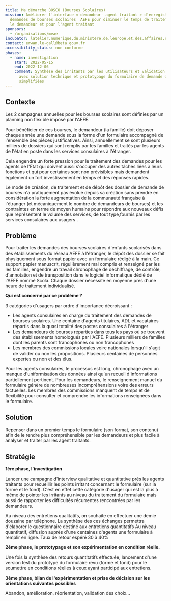 ```yaml
---
title: Ma démarche BOSCO (Bourses Scolaires)
mission: Améliorer l'interface « demandeur- agent traitant » d'enregistrement des
  demandes de bourses scolaires  AEFE pour diminuer le temps de traitement pour
  le demandeur et pour l'agent traitant
sponsors:
  - /organisations/meae
incubator: latelier.numerique.du.ministere.de.leurope.et.des.affaires.etrangeres
contact: erwan.le-gall@beta.gouv.fr
accessibility_status: non conforme
phases:
  - name: investigation
    start: 2022-05-15
    end: 2022-12-06
    comment: Synthèse des irritants par les utilisateurs et validation des attentes
      avec solution technique et prototypage du formulaire de demande de bourses à l'aide de Démarches
      simplifiées
---
```


## Contexte

Les 2 campagnes annuelles pour les bourses scolaires sont définies par un planning non flexible imposé par l'AEFE. 

Pour bénéficier de ces bourses, le demandeur (la famille) doit déposer chaque année une demande sous la forme d'un formulaire accompagné de l'ensemble des pièces justificatives. Ainsi, annuellement se sont plusieurs milliers de dossiers qui sont remplis par les familles et traités par les agents de l'état en poste dans les services consulaires à l'étranger.

Cela engendre un forte pression pour le traitement des demandes pour les agents de l'Etat qui doivent aussi s'occuper des autres tâches liées à leurs fonctions et qui pour certaines sont non prévisibles mais demandent également un fort investissement en temps et des réponses rapides.

Le mode de création, de traitement et de dépôt des dossier de demande de bourses n'a pratiquement pas évolué depuis sa création sans prendre en considération la forte augmentation de la communauté française à l'étranger (et mécaniquement le nombre de demandeurs de bourses) et les contraintes en terme de moyen humains pour répondre aux nouveaux défis que représentent le volume  des services, de tout type,fournis par les services consulaires aux usagers .  

## Problème

Pour traiter les demandes des bourses scolaires d'enfants scolarisés dans des établissements du réseau AEFE à l'étranger, le dépôt des dossier se fait physiquement sous format papier avec un formulaire rédigé à la main. Ce support papier manuscrit, régulièrement mal compris et renseigné par les les familles, engendre un travail chronophage de déchiffrage, de contrôle, d'annotation et de transposition dans le logiciel informatique dédié de l'AEFE nommé Scola. Chaque dossier nécessite en moyenne près d'une heure de traitement individualisé.

**Qui est concerné par ce problème ?**

3 catégories d'usagers par ordre d'importance décroissant :
* Les agents consulaires en charge du traitement des demandes de bourses scolaires. Une centaine d'agents titulaires, ADL et vacataires répartis dans la quasi totalité des postes consulaires à l'étranger
* Les demandeurs de bourses réparties dans tous les pays où se trouvent des établissements homologués par l'AEFE. Plusieurs milliers de familles dont les parents sont francophones ou non francophones
* Les membres des commissions locales voire nationales lorsqu'il s'agit de valider ou non les propositions. Plusieurs centaines de personnes expertes ou non et des élus.

Pour les agents consulaires, le processus est long, chronophage avec un manque d'uniformisation des données ainsi qu'un recueil d'informations partiellement pertinent.
Pour les demandeurs, le renseignement manuel du formulaire génère de nombreuses incompréhensions voire des erreurs factuelles.
Les membres des commissions manquent de temps et de flexibilité pour consulter et comprendre les informations renseignées dans le formulaire.

## Solution

Repenser dans un premier temps le formulaire (son format, son contenu) afin de le rendre plus compréhensible par les demandeurs et plus facile à analyser et traiter par les agent traitants.

## Stratégie

**1ère phase, l'investigation**

Lancer une campagne d'interview qualitative et quantitative près les agents traitants pour recueillir les points irritant concernant le formulaire (sur la forme et le fond).  C'est en effet cette catégorie d'usager qui est la plus à même de pointer les irritants au niveau du traitement du formulaire mais aussi de rapporter les difficultés récurrentes rencontrées par les demandeurs. 

Au niveau des entretiens qualitatifs, on souhaite en effectuer une demie douzaine par téléphone. La synthèse des ces échanges permettra d'élaborer le questionnaire destiné aux entretiens quantitatifs
Au niveau quantitatif, diffusion auprès d'une centaines d'agents une formulaire à remplir en ligne. Taux de retour espéré 30 à 40%

**2ème phase, le prototypage et son expérimentation en condition réelle.**

Une fois la synthèse des retours quantitatifs effectuée, lancement d'une version test du prototype du formulaire revu (forme et fond) pour le soumettre en conditions réelles à ceux ayant participé aux entretiens. 

**3ème phase, bilan de l'expérimentation et prise de décision sur les orientations suivantes possibles**

 Abandon, amélioration,  réorientation, validation des choix...
